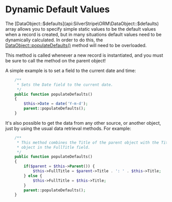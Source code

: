 # Dynamic Default Values

The [DataObject::$defaults](api:SilverStripe\ORM\DataObject::$defaults) array allows you to specify simple static values to be the default values when a
record is created, but in many situations default values need to be dynamically calculated. In order to do this, the
[DataObject::populateDefaults()](api:SilverStripe\ORM\DataObject::populateDefaults()) method will need to be overloaded.

This method is called whenever a new record is instantiated, and you must be sure to call the method on the parent
object!

A simple example is to set a field to the current date and time:

```php
    /**
     * Sets the Date field to the current date.
     */
    public function populateDefaults() 
    {
        $this->Date = date('Y-m-d');
        parent::populateDefaults();
    }
```
It's also possible to get the data from any other source, or another object, just by using the usual data retrieval
methods. For example:

```php
    /**
     * This method combines the Title of the parent object with the Title of this
     * object in the FullTitle field.
     */
    public function populateDefaults() 
    {
        if($parent = $this->Parent()) {
            $this->FullTitle = $parent->Title . ': ' . $this->Title;
        } else {
            $this->FullTitle = $this->Title;
        }
        parent::populateDefaults();
    }
```